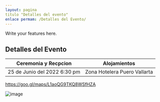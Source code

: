 ```yaml
---
layout: pagina
titulo "Detalles del evento"
enlace permam: /Detalles del Evento/
---
```


Write your features here.
##  Detalles del Evento
| Ceremonia y Recpcion | Alojamientos |
| --- | --- |
|  25 de Junio del 2022 6:30 pm | Zona Hotelera Puero Vallarta |



https://goo.gl/maps/L1aoQG9TKQ8WSfHZA


![image](https://user-images.githubusercontent.com/99769712/165786318-4cd9adfe-34ff-4fb5-a008-22d8dd465359.png)



